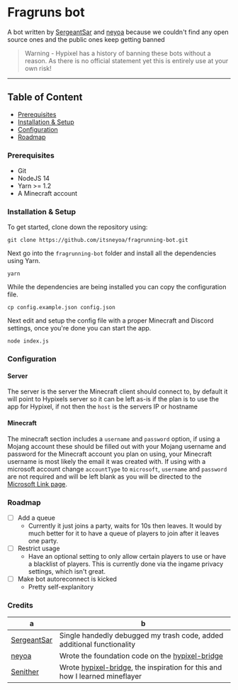 # Fragruns bot
A bot written by [SergeantSar](https://github.com/SergeantSar) and [neyoa](https://github.com/itsneyoa) because we couldn't find any open source ones and the public ones keep getting banned
> Warning -  Hypixel has a history of banning these bots without a reason. As there is no official statement yet this is entirely use at your own risk!

<hr>

## Table of Content

- [Prerequisites](#prerequisites)
- [Installation & Setup](#installation--setup)
- [Configuration](#configuration)
- [Roadmap](#roadmap)

### Prerequisites

- Git
- NodeJS 14
- Yarn >= 1.2
- A Minecraft account

### Installation & Setup

To get started, clone down the repository using:

    git clone https://github.com/itsneyoa/fragrunning-bot.git

Next go into the `fragrunning-bot` folder and install all the dependencies using Yarn.

    yarn

While the dependencies are being installed you can copy the configuration file.

    cp config.example.json config.json

Next edit and setup the config file with a proper Minecraft and Discord settings, once you're done you can start the app.

    node index.js

### Configuration

#### Server

The server is the server the Minecraft client should connect to, by default it will point to Hypixels server so it can be left as-is if the plan is to use the app for Hypixel, if not then the `host` is the servers IP or hostname

#### Minecraft

The minecraft section includes a `username` and `password` option, if using a Mojang account these should be filled out with your Mojang username and password for the Minecraft account you plan on using, your Minecraft username is most likely the email it was created with. If using with a microsoft account change `accountType` to `microsoft`, `username` and `password` are not required and will be left blank as you will be directed to the [Microsoft Link page](https://www.microsoft.com/link).

### Roadmap

- [ ] Add a queue
    - Currently it just joins a party, waits for 10s then leaves. It would by much better for it to have a queue of players to join after it leaves one party.
- [ ] Restrict usage
    - Have an optional setting to only allow certain players to use or have a blacklist of players. This is currently done via the ingame privacy settings, which isn't great.
- [ ] Make bot autoreconnect is kicked
    - Pretty self-explanitory

### Credits
| a | b |
| -------- | ------- |
| [SergeantSar](https://github.com/SergeantSar) | Single handedly debugged my trash code, added additional functionality |
| [neyoa](https://github.com/itsneyoa) | Wrote the foundation code on the [hypixel-bridge](https://github.com/Senither/hypixel-discord-chat-bridge)|
| [Senither](http://senither.com/) | Wrote [hypixel-bridge](https://github.com/Senither/hypixel-discord-chat-bridge), the inspiration for this and how I learned mineflayer|
